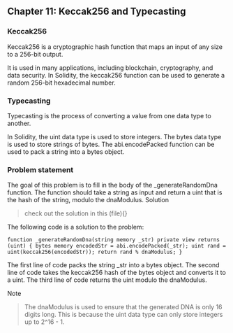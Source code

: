 ## Chapter 11: Keccak256 and Typecasting

### Keccak256

Keccak256 is a cryptographic hash function that maps an input of any size to a 256-bit output.

It is used in many applications, including blockchain, cryptography, and data security.
In Solidity, the keccak256 function can be used to generate a random 256-bit hexadecimal number.

### Typecasting

Typecasting is the process of converting a value from one data type to another.

In Solidity, the uint data type is used to store integers.
The bytes data type is used to store strings of bytes.
The abi.encodePacked function can be used to pack a string into a bytes object.

### Problem statement

The goal of this problem is to fill in the body of the \_generateRandomDna function.
The function should take a string as input and return a uint that is the hash of the string, modulo the dnaModulus.
Solution

> check out the solution in this (file){}

The following code is a solution to the problem:

`function _generateRandomDna(string memory _str) private view returns (uint) {
  bytes memory encodedStr = abi.encodePacked(_str);
  uint rand = uint(keccak256(encodedStr));
  return rand % dnaModulus;
}`

The first line of code packs the string \_str into a bytes object.
The second line of code takes the keccak256 hash of the bytes object and converts it to a uint.
The third line of code returns the uint modulo the dnaModulus.

Note

> The dnaModulus is used to ensure that the generated DNA is only 16 digits long. This is because the uint data type can only store integers up to 2^16 - 1.
